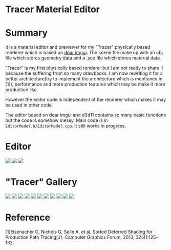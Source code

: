 Tracer Material Editor
======

# Summary

It is a material editor and previewer for my "Tracer" physically based renderer which is based on [dear imgui](https://github.com/ocornut/imgui).
The scene file make up with an obj file which stores geometry data and a .sce file which stores material data.

"Tracer" is my first physically based renderer but I am not ready to share it because the suffering from so many drawbacks. I am now rewriting it for a better architecture(try to implement the architecture which is mentioned in [1]), performance and more production features which may be make it more production like.

However the editor code is independent of the renderer which makes it may be used in other code.

The editor based on dear imgui and d3d11 contains so many basic functions but the code is somehow messy. Main code is in `EditorModel.h/EditorModel.cpp`. It still works in progress.

# Editor 

![](https://github.com/wubugui/FXXKTracer/raw/master/pic/editor1.png)
![](https://github.com/wubugui/FXXKTracer/raw/master/pic/newpic/editor.png)
![](https://github.com/wubugui/FXXKTracer/raw/master/pic/newpic/meditor1.png)

# "Tracer" Gallery

![](https://github.com/wubugui/FXXKTracer/raw/master/pic/mat1.png)
![](https://github.com/wubugui/FXXKTracer/raw/master/pic/shelf.png)
![](https://github.com/wubugui/FXXKTracer/raw/master/pic/ocean_166666.png)
![](https://github.com/wubugui/FXXKTracer/raw/master/pic/newpic/_grass2.png)
![](https://github.com/wubugui/FXXKTracer/raw/master/pic/newpic/_ball.png)
![](https://github.com/wubugui/FXXKTracer/raw/master/pic/newpic/_nuonv.png)
![](https://github.com/wubugui/FXXKTracer/raw/master/pic/newpic/_shinei.png)
![](https://github.com/wubugui/FXXKTracer/raw/master/pic/newpic/girl111.png)
![](https://github.com/wubugui/FXXKTracer/raw/master/pic/newpic/silk.png)
![](https://github.com/wubugui/FXXKTracer/raw/master/pic/newpic/long2.png)
![](https://github.com/wubugui/FXXKTracer/raw/master/pic/newpic/disney.png)


# Reference

[1]Eisenacher C, Nichols G, Selle A, et al. Sorted Deferred Shading for Production Path Tracing[J]. Computer Graphics Forum, 2013, 32(4):125–132.